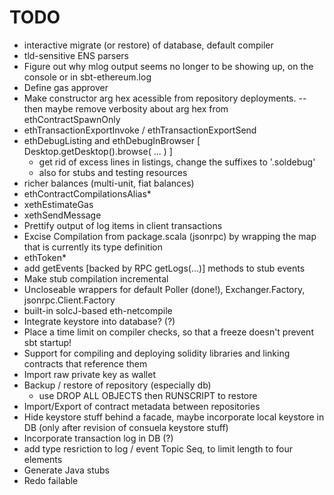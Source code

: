 # TODO

* interactive migrate (or restore) of database, default compiler
* tld-sensitive ENS parsers
* Figure out why mlog output seems no longer to be showing up, on the console
  or in sbt-ethereum.log
* Define gas approver  
* Make constructor arg hex acessible from repository deployments.
  -- then maybe remove verbosity about arg hex from ethContractSpawnOnly
* ethTransactionExportInvoke / ethTransactionExportSend  
* ethDebugListing and ethDebugInBrowser [ Desktop.getDesktop().browse( ... ) ]
  * get rid of excess lines in listings, change the suffixes to '.soldebug'
  * also for stubs and testing resources
* richer balances (multi-unit, fiat balances)
* ethContractCompilationsAlias*
* xethEstimateGas
* xethSendMessage
* Prettify output of log items in client transactions
* Excise Compilation from package.scala (jsonrpc) by wrapping the map that is currently its type definition
* ethToken*
* add getEvents [backed by RPC getLogs(...)] methods to stub events
* Make stub compilation incremental
* Uncloseable wrappers for default Poller (done!), Exchanger.Factory, jsonrpc.Client.Factory
* built-in solcJ-based eth-netcompile
* Integrate keystore into database? (?)
* Place a time limit on compiler checks, so that a freeze doesn't prevent sbt startup!
* Support for compiling and deploying solidity libraries and linking contracts that reference them
* Import raw private key as wallet
* Backup / restore of repository (especially db)
  * use DROP ALL OBJECTS then RUNSCRIPT to restore
* Import/Export of contract metadata between repositories
* Hide keystore stuff behind a facade, maybe incorporate local keystore in DB (only after revision of consuela keystore stuff)
* Incorporate transaction log in DB (?)
* add type resriction to log / event Topic Seq, to limit length to four elements
* Generate Java stubs
* Redo failable
